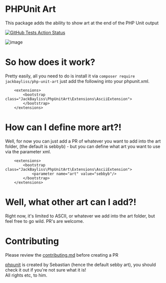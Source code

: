 # PHPUnit Art
This package adds the ability to show art at the end of the PHP Unit output

[![GitHub Tests Action Status](https://img.shields.io/github/actions/workflow/status/jackbayliss/php-unit-art/php.yml?branch=main&label=tests&style=flat-square)](https://github.com/jackbayliss/livewire-select2/actions?query=workflow%3Arun-tests+branch%3Amain)

![image](https://github.com/user-attachments/assets/2c391cda-d0dd-4da1-bd44-4c73466a2cbd)
# So how does it work?
Pretty easily, all you need to do is install it via `composer require jackbayliss/php-unit-art` just add the following into your phpunit.xml.
``` 
    <extensions>
        <bootstrap class="JackBayliss\PhpUnitArt\Extensions\AsciiExtension">
        </bootstrap>
    </extensions>
```
# How can I define more art?!
Well, for now you can just add a PR of whatever you want to add into the art folder, (the default is sebbyb) - but you can define what art you want to use via the parameter xml.
```
    <extensions>
        <bootstrap class="JackBayliss\PhpUnitArt\Extensions\AsciiExtension">
            <parameter name="art" value="sebbyb"/>
        </bootstrap>
    </extensions>
```
# Well, what other art can I add?!
Right now, it's limited to ASCII, or whatever we add into the art folder, but feel free to go wild. PR's are welcome.
# Contributing 
Please review the [contributing.md](https://github.com/jackbayliss/phpunit-art/blob/main/CONTRIBUTING.md) before creating a PR


[phpunit](https://github.com/sebastianbergmann/phpunit) is created by Sebastian (hence the default sebby art), you should check it out if you're not sure what it is!  
All rights etc, to him.
